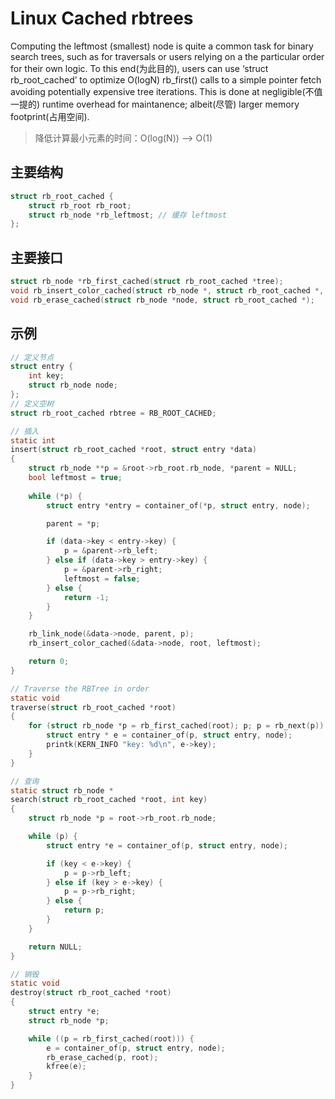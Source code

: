 # Linux Cached rbtrees
Computing the leftmost (smallest) node is quite a common task for binary search trees, such as for traversals or users relying on a the particular order for their own logic. To this end(为此目的), users can use ‘struct rb_root_cached’ to optimize O(logN) rb_first() calls to a simple pointer fetch avoiding potentially expensive tree iterations. This is done at negligible(不值一提的) runtime overhead for maintanence; albeit(尽管) larger memory footprint(占用空间).
> 降低计算最小元素的时间：O(log(N)) --> O(1)

## 主要结构
```c
struct rb_root_cached {
	struct rb_root rb_root;
	struct rb_node *rb_leftmost; // 缓存 leftmost
};
```

## 主要接口
```c
struct rb_node *rb_first_cached(struct rb_root_cached *tree);
void rb_insert_color_cached(struct rb_node *, struct rb_root_cached *, bool);
void rb_erase_cached(struct rb_node *node, struct rb_root_cached *);
```

## 示例
```c
// 定义节点
struct entry {
    int key;
    struct rb_node node;
};
// 定义空树
struct rb_root_cached rbtree = RB_ROOT_CACHED;

// 插入
static int 
insert(struct rb_root_cached *root, struct entry *data)
{
    struct rb_node **p = &root->rb_root.rb_node, *parent = NULL;
    bool leftmost = true;
    
    while (*p) {
        struct entry *entry = container_of(*p, struct entry, node);

        parent = *p;

        if (data->key < entry->key) {
            p = &parent->rb_left;
        } else if (data->key > entry->key) {
            p = &parent->rb_right;
            leftmost = false;
        } else {
            return -1;
        }
    }

    rb_link_node(&data->node, parent, p);
    rb_insert_color_cached(&data->node, root, leftmost);

    return 0;
}

// Traverse the RBTree in order
static void 
traverse(struct rb_root_cached *root) 
{
    for (struct rb_node *p = rb_first_cached(root); p; p = rb_next(p)) {
        struct entry * e = container_of(p, struct entry, node);
        printk(KERN_INFO "key: %d\n", e->key);
    }
}

// 查询
static struct rb_node *
search(struct rb_root_cached *root, int key) 
{
    struct rb_node *p = root->rb_root.rb_node;

    while (p) {
        struct entry *e = container_of(p, struct entry, node);

        if (key < e->key) {
            p = p->rb_left;
        } else if (key > e->key) {
            p = p->rb_right;
        } else {
            return p;
        }
    }

    return NULL;
}

// 销毁
static void
destroy(struct rb_root_cached *root)
{
    struct entry *e;
    struct rb_node *p;

    while ((p = rb_first_cached(root))) {
        e = container_of(p, struct entry, node);
        rb_erase_cached(p, root);
        kfree(e);
    }
}
```